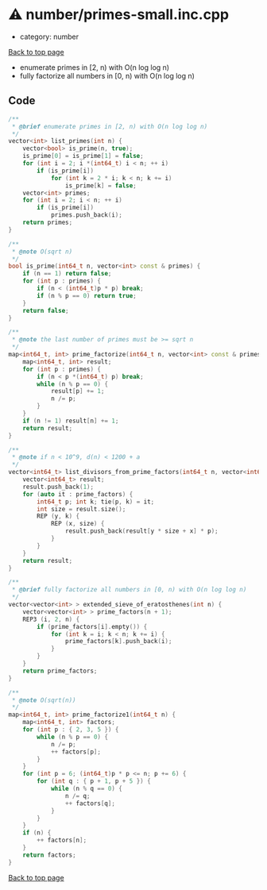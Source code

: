 <!-- mathjax config similar to math.stackexchange -->
<script type="text/javascript" async
  src="https://cdnjs.cloudflare.com/ajax/libs/mathjax/2.7.5/MathJax.js?config=TeX-MML-AM_CHTML">
</script>
<script type="text/x-mathjax-config">
  MathJax.Hub.Config({
    TeX: { equationNumbers: { autoNumber: "AMS" }},
    tex2jax: {
      inlineMath: [ ['$','$'] ],
      processEscapes: true
    },
    "HTML-CSS": { matchFontHeight: false },
    displayAlign: "left",
    displayIndent: "2em"
  });
</script>

<script type="text/javascript" src="https://cdnjs.cloudflare.com/ajax/libs/jquery/3.4.1/jquery.min.js"></script>
<script src="https://cdn.jsdelivr.net/npm/jquery-balloon-js@1.1.2/jquery.balloon.min.js" integrity="sha256-ZEYs9VrgAeNuPvs15E39OsyOJaIkXEEt10fzxJ20+2I=" crossorigin="anonymous"></script>
<script type="text/javascript" src="../../assets/js/copy-button.js"></script>
<link rel="stylesheet" href="../../assets/css/copy-button.css" />


# :warning: number/primes-small.inc.cpp
* category: number


[Back to top page](../../index.html)

* enumerate primes in [2, n) with O(n log log n)
* fully factorize all numbers in [0, n) with O(n log log n)


## Code
```cpp
/**
 * @brief enumerate primes in [2, n) with O(n log log n)
 */
vector<int> list_primes(int n) {
    vector<bool> is_prime(n, true);
    is_prime[0] = is_prime[1] = false;
    for (int i = 2; i *(int64_t) i < n; ++ i)
        if (is_prime[i])
            for (int k = 2 * i; k < n; k += i)
                is_prime[k] = false;
    vector<int> primes;
    for (int i = 2; i < n; ++ i)
        if (is_prime[i])
            primes.push_back(i);
    return primes;
}

/**
 * @note O(sqrt n)
 */
bool is_prime(int64_t n, vector<int> const & primes) {
    if (n == 1) return false;
    for (int p : primes) {
        if (n < (int64_t)p * p) break;
        if (n % p == 0) return true;
    }
    return false;
}

/**
 * @note the last number of primes must be >= sqrt n
 */
map<int64_t, int> prime_factorize(int64_t n, vector<int> const & primes) {
    map<int64_t, int> result;
    for (int p : primes) {
        if (n < p *(int64_t) p) break;
        while (n % p == 0) {
            result[p] += 1;
            n /= p;
        }
    }
    if (n != 1) result[n] += 1;
    return result;
}

/**
 * @note if n < 10^9, d(n) < 1200 + a
 */
vector<int64_t> list_divisors_from_prime_factors(int64_t n, vector<int64_t> const & prime_factors) {
    vector<int64_t> result;
    result.push_back(1);
    for (auto it : prime_factors) {
        int64_t p; int k; tie(p, k) = it;
        int size = result.size();
        REP (y, k) {
            REP (x, size) {
                result.push_back(result[y * size + x] * p);
            }
        }
    }
    return result;
}

/**
 * @brief fully factorize all numbers in [0, n) with O(n log log n)
 */
vector<vector<int> > extended_sieve_of_eratosthenes(int n) {
    vector<vector<int> > prime_factors(n + 1);
    REP3 (i, 2, n) {
        if (prime_factors[i].empty()) {
            for (int k = i; k < n; k += i) {
                prime_factors[k].push_back(i);
            }
        }
    }
    return prime_factors;
}

/**
 * @note O(sqrt(n))
 */
map<int64_t, int> prime_factorize1(int64_t n) {
    map<int64_t, int> factors;
    for (int p : { 2, 3, 5 }) {
        while (n % p == 0) {
            n /= p;
            ++ factors[p];
        }
    }
    for (int p = 6; (int64_t)p * p <= n; p += 6) {
        for (int q : { p + 1, p + 5 }) {
            while (n % q == 0) {
                n /= q;
                ++ factors[q];
            }
        }
    }
    if (n) {
        ++ factors[n];
    }
    return factors;
}

```

[Back to top page](../../index.html)

